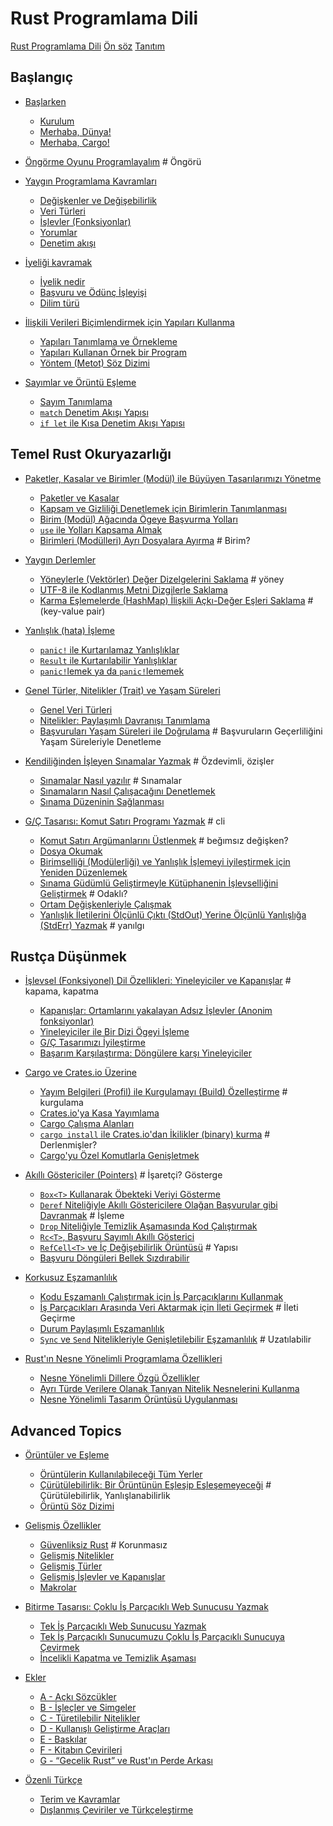 # Rust Programlama Dili

[Rust Programlama Dili](title-page.md)
[Ön söz](foreword.md)
[Tanıtım](ch00-00-introduction.md)

## Başlangıç

- [Başlarken](ch01-00-getting-started.md)
    - [Kurulum](ch01-01-installation.md)
    - [Merhaba, Dünya!](ch01-02-hello-world.md)
    - [Merhaba, Cargo!](ch01-03-hello-cargo.md)

- [Öngörme Oyunu Programlayalım](ch02-00-guessing-game-tutorial.md) # Öngörü

- [Yaygın Programlama Kavramları](ch03-00-common-programming-concepts.md)
    - [Değişkenler ve Değişebilirlik](ch03-01-variables-and-mutability.md)
    - [Veri Türleri](ch03-02-data-types.md)
    - [İşlevler (Fonksiyonlar)](ch03-03-how-functions-work.md)
    - [Yorumlar](ch03-04-comments.md)
    - [Denetim akışı](ch03-05-control-flow.md)

- [İyeliği kavramak](ch04-00-understanding-ownership.md)
    - [İyelik nedir](ch04-01-what-is-ownership.md)
    - [Başvuru ve Ödünç İşleyişi](ch04-02-references-and-borrowing.md)
    - [Dilim türü](ch04-03-slices.md)

- [İlişkili Verileri Biçimlendirmek için Yapıları Kullanma](ch05-00-structs.md)
    - [Yapıları Tanımlama ve Örnekleme](ch05-01-defining-structs.md)
    - [Yapıları Kullanan Örnek bir Program](ch05-02-example-structs.md)
    - [Yöntem (Metot) Söz Dizimi](ch05-03-method-syntax.md)

- [Sayımlar ve Örüntü Eşleme](ch06-00-enums.md)
    - [Sayım Tanımlama](ch06-01-defining-an-enum.md)
    - [`match` Denetim Akışı Yapısı](ch06-02-match.md)
    - [`if let` ile Kısa Denetim Akışı Yapısı](ch06-03-if-let.md)

## Temel Rust Okuryazarlığı

- [Paketler, Kasalar ve Birimler (Modül) ile Büyüyen Tasarılarımızı Yönetme](ch07-00-managing-growing-projects-with-packages-crates-and-modules.md)
    - [Paketler ve Kasalar](ch07-01-packages-and-crates.md)
    - [Kapsam ve Gizliliği Denetlemek için Birimlerin Tanımlanması](ch07-02-defining-modules-to-control-scope-and-privacy.md)
    - [Birim (Modül) Ağacında Ögeye Başvurma Yolları](ch07-03-paths-for-referring-to-an-item-in-the-module-tree.md)
    - [`use` ile Yolları Kapsama Almak](ch07-04-bringing-paths-into-scope-with-the-use-keyword.md)
    - [Birimleri (Modülleri) Ayrı Dosyalara Ayırma](ch07-05-separating-modules-into-different-files.md) # Birim?

- [Yaygın Derlemler](ch08-00-common-collections.md)
    - [Yöneylerle (Vektörler) Değer Dizelgelerini Saklama](ch08-01-vectors.md) # yöney
    - [UTF-8 ile Kodlanmış Metni Dizgilerle Saklama](ch08-02-strings.md)
    - [Karma Eşlemelerde (HashMap) İlişkili Açkı-Değer Eşleri Saklama](ch08-03-hash-maps.md) # (key-value pair)

- [Yanlışlık (hata) İşleme](ch09-00-error-handling.md)
    - [`panic!` ile Kurtarılamaz Yanlışlıklar](ch09-01-unrecoverable-errors-with-panic.md)
    - [`Result` ile Kurtarılabilir Yanlışlıklar](ch09-02-recoverable-errors-with-result.md)
    - [`panic!`lemek ya da `panic!`lememek](ch09-03-to-panic-or-not-to-panic.md)

- [Genel Türler, Nitelikler (Trait) ve Yaşam Süreleri](ch10-00-generics.md)
    - [Genel Veri Türleri](ch10-01-syntax.md)
    - [Nitelikler: Paylaşımlı Davranışı Tanımlama](ch10-02-traits.md)
    - [Başvuruları Yaşam Süreleri ile Doğrulama](ch10-03-lifetime-syntax.md) # Başvuruların Geçerliliğini Yaşam Süreleriyle Denetleme

- [Kendiliğinden İşleyen Sınamalar Yazmak](ch11-00-testing.md) # Özdevimli, özişler
    - [Sınamalar Nasıl yazılır](ch11-01-writing-tests.md) # Sınamalar
    - [Sınamaların Nasıl Çalışacağını Denetlemek](ch11-02-running-tests.md)
    - [Sınama Düzeninin Sağlanması](ch11-03-test-organization.md)

- [G/Ç Tasarısı: Komut Satırı Programı Yazmak](ch12-00-an-io-project.md) # cli
    - [Komut Satırı Argümanlarını Üstlenmek](ch12-01-accepting-command-line-arguments.md) # beğımsız değişken?
    - [Dosya Okumak](ch12-02-reading-a-file.md)
    - [Birimselliği (Modülerliği) ve Yanlışlık İşlemeyi iyileştirmek için Yeniden Düzenlemek](ch12-03-improving-error-handling-and-modularity.md)
    - [Sınama Güdümlü Geliştirmeyle Kütüphanenin İşlevselliğini Geliştirmek](ch12-04-testing-the-librarys-functionality.md) # Odaklı?
    - [Ortam Değişkenleriyle Çalışmak](ch12-05-working-with-environment-variables.md)
    - [Yanlışlık İletilerini Ölçünlü Çıktı (StdOut) Yerine Ölçünlü Yanlışlığa (StdErr) Yazmak](ch12-06-writing-to-stderr-instead-of-stdout.md) # yanılgı

## Rustça Düşünmek

- [İşlevsel (Fonksiyonel) Dil Özellikleri: Yineleyiciler ve Kapanışlar](ch13-00-functional-features.md) # kapama, kapatma
    - [Kapanışlar: Ortamlarını yakalayan Adsız İşlevler (Anonim fonksiyonlar)](ch13-01-closures.md)
    - [Yineleyiciler ile Bir Dizi Ögeyi İşleme](ch13-02-iterators.md)
    - [G/Ç Tasarımızı İyileştirme](ch13-03-improving-our-io-project.md)
    - [Başarım Karşılaştırma: Döngülere karşı Yineleyiciler](ch13-04-performance.md)

- [Cargo ve Crates.io Üzerine](ch14-00-more-about-cargo.md)
    - [Yayım Belgileri (Profil) ile Kurgulamayı (Build) Özelleştirme](ch14-01-release-profiles.md) # kurgulama
    - [Crates.io'ya Kasa Yayımlama](ch14-02-publishing-to-crates-io.md)
    - [Cargo Çalışma Alanları](ch14-03-cargo-workspaces.md)
    - [`cargo install` ile Crates.io'dan İkilikler (binary) kurma](ch14-04-installing-binaries.md) # Derlenmişler?
    - [Cargo'yu Özel Komutlarla Genişletmek](ch14-05-extending-cargo.md)

- [Akıllı Göstericiler (Pointers)](ch15-00-smart-pointers.md) # İşaretçi? Gösterge
    - [`Box<T>` Kullanarak Öbekteki Veriyi Gösterme](ch15-01-box.md)
    - [`Deref` Niteliğiyle Akıllı Göstericilere Olağan Başvurular gibi Davranmak](ch15-02-deref.md) # İşleme
    - [`Drop` Niteliğiyle Temizlik Aşamasında Kod Çalıştırmak](ch15-03-drop.md)
    - [`Rc<T>`, Başvuru Sayımlı Akıllı Gösterici](ch15-04-rc.md)
    - [`RefCell<T>` ve  İç Değişebilirlik Örüntüsü](ch15-05-interior-mutability.md) # Yapısı
    - [Başvuru Döngüleri Bellek Sızdırabilir](ch15-06-reference-cycles.md)

- [Korkusuz Eşzamanlılık](ch16-00-concurrency.md)
    - [Kodu Eşzamanlı Çalıştırmak için İş Parçacıklarını Kullanmak](ch16-01-threads.md)
    - [İş Parçacıkları Arasında Veri Aktarmak için İleti Geçirmek](ch16-02-message-passing.md) # İleti Geçirme
    - [Durum Paylaşımlı Eşzamanlılık](ch16-03-shared-state.md)
    - [`Sync` ve `Send` Nitelikleriyle Genişletilebilir Eşzamanlılık](ch16-04-extensible-concurrency-sync-and-send.md) # Uzatılabilir

- [Rust'ın Nesne Yönelimli Programlama Özellikleri](ch17-00-oop.md)
    - [Nesne Yönelimli Dillere Özgü Özellikler](ch17-01-what-is-oo.md)
    - [Ayrı Türde Verilere Olanak Tanıyan Nitelik Nesnelerini Kullanma](ch17-02-trait-objects.md)
    - [Nesne Yönelimli Tasarım Örüntüsü Uygulanması](ch17-03-oo-design-patterns.md)

## Advanced Topics

- [Örüntüler ve Eşleme](ch18-00-patterns.md)
    - [Örüntülerin Kullanılabileceği Tüm Yerler](ch18-01-all-the-places-for-patterns.md)
    - [Çürütülebilirlik: Bir Örüntünün Eşleşip Eşleşemeyeceği](ch18-02-refutability.md) # Çürütülebilirlik, Yanlışlanabilirlik
    - [Örüntü Söz Dizimi](ch18-03-pattern-syntax.md)

- [Gelişmiş Özellikler](ch19-00-advanced-features.md)
    - [Güvenliksiz Rust](ch19-01-unsafe-rust.md) # Korunmasız
    - [Gelişmiş Nitelikler](ch19-03-advanced-traits.md)
    - [Gelişmiş Türler](ch19-04-advanced-types.md)
    - [Gelişmiş İşlevler ve Kapanışlar](ch19-05-advanced-functions-and-closures.md)
    - [Makrolar](ch19-06-macros.md)

- [Bitirme Tasarısı: Çoklu İş Parçacıklı Web Sunucusu Yazmak](ch20-00-final-project-a-web-server.md)
    - [Tek İş Parçacıklı Web Sunucusu Yazmak](ch20-01-single-threaded.md)
    - [Tek İş Parçacıklı Sunucumuzu Çoklu İş Parçacıklı Sunucuya Çevirmek](ch20-02-multithreaded.md)
    - [İncelikli Kapatma ve Temizlik Aşaması](ch20-03-graceful-shutdown-and-cleanup.md)

- [Ekler](appendix-00.md)
    - [A - Açkı Sözcükler](appendix-01-keywords.md)
    - [B - İşleçler ve Simgeler](appendix-02-operators.md)
    - [C - Türetilebilir Nitelikler](appendix-03-derivable-traits.md)
    - [D - Kullanışlı Geliştirme Araçları](appendix-04-useful-development-tools.md)
    - [E - Baskılar](appendix-05-editions.md)
    - [F - Kitabın Çevirileri](appendix-06-translation.md)
    - [G - “Gecelik Rust” ve Rust'ın Perde Arkası](appendix-07-nightly-rust.md)

- [Özenli Türkçe](tr-00.md)
    - [Terim ve Kavramlar](tr-01-terminology.md)
    - [Dışlanmış Çeviriler ve Türkçeleştirme](tr-02-left-out.md)
